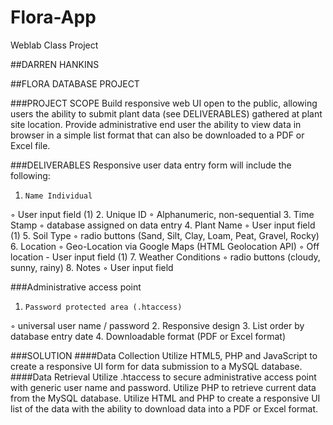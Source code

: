 # Flora-App
Weblab Class Project

##DARREN HANKINS

##FLORA DATABASE PROJECT

###PROJECT SCOPE
Build responsive web UI open to the public, allowing users the ability to submit plant data (see DELIVERABLES) gathered at plant site location. Provide administrative end user the ability to view data in browser in a simple list format that can also be downloaded to a PDF or Excel file.

###DELIVERABLES
Responsive user data entry form will include the following:
1.     Name Individual
◦      User input field (1)
2.     Unique ID
◦      Alphanumeric, non-sequential
3.     Time Stamp
◦      database assigned on data entry
4.     Plant Name
◦      User input field (1)
5.     Soil Type
◦      radio buttons (Sand, Silt, Clay, Loam, Peat, Gravel, Rocky)
6.     Location
◦      Geo-Location via Google Maps (HTML Geolocation API)
◦      Off location - User input field (1)
7.     Weather Conditions
◦      radio buttons (cloudy, sunny, rainy)
8.     Notes
◦      User input field
 
###Administrative access point

1.     Password protected area (.htaccess)
◦      universal user name / password
2.     Responsive design
3.     List order by database entry date
4.     Downloadable format (PDF or Excel format)
 
###SOLUTION
####Data Collection
Utilize HTML5, PHP and JavaScript to create a responsive UI form for data submission to a MySQL database.
####Data Retrieval 
Utilize .htaccess to secure administrative access point with generic user name and password. Utilize PHP to retrieve current data from the MySQL database. Utilize HTML and PHP to create a responsive UI list of the data with the ability to download data into a PDF or Excel format.

